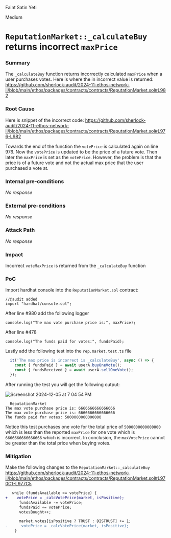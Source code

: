Faint Satin Yeti

Medium

# `ReputationMarket::_calculateBuy` returns incorrect `maxPrice`

### Summary

The `_calculateBuy` function returns incorrectly calculated `maxPrice` when a user purchases votes.
Here is where the in incorrect value is returned:
https://github.com/sherlock-audit/2024-11-ethos-network-ii/blob/main/ethos/packages/contracts/contracts/ReputationMarket.sol#L982

### Root Cause

Here is snippet of the incorrect code:
https://github.com/sherlock-audit/2024-11-ethos-network-ii/blob/main/ethos/packages/contracts/contracts/ReputationMarket.sol#L976-L982

Towards the end of the function the `votePrice` is calculated again on line 976. Now the `votePrice` is updated to be the price of a future vote. Then later the `maxPrice` is set as the `votePrice`. However, the problem is that the price is of a future vote and not the actual max price that the user purchased a vote at. 

### Internal pre-conditions

_No response_

### External pre-conditions

_No response_

### Attack Path

_No response_

### Impact

Incorrect `voteMaxPrice` is returned from the `_calculateBuy` function

### PoC

Import hardhat console into the `ReputationMarket.sol` contract:
```solidity
//@audit added
import "hardhat/console.sol";
```

After line #980 add the following logger
```solidity
console.log("The max vote purchase price is:", maxPrice);
```
After line #478
```solidity
console.log("The funds paid for votes:", fundsPaid);
```

Lastly add the following test into the `rep.market.test.ts` file
```typescript
  it('The max price is incorrect is _calculateBuy', async () => {
    const { fundsPaid } = await userA.buyOneVote();
    const { fundsReceived } = await userA.sellOneVote();
  });        
```

After running the test you will get the following output:

![Screenshot 2024-12-05 at 7 04 54 PM](https://github.com/user-attachments/assets/b1dd4abf-b250-4ef8-b9b2-f6d4f329519e)


```shell
  ReputationMarket
The max vote purchase price is: 6666666666666666
The max vote purchase price is: 6666666666666666
The funds paid for votes: 5000000000000000

```

Notice this test purchases one vote for the total price of `5000000000000000` which is less than the reported `maxPrice` for one vote which is `6666666666666666` which is incorrect. In conclusion, the `maxVotePrice` cannot be greater than the total price when buying votes.


### Mitigation

Make the following changes to the `ReputationMarket::_calculateBuy`
https://github.com/sherlock-audit/2024-11-ethos-network-ii/blob/main/ethos/packages/contracts/contracts/ReputationMarket.sol#L970C1-L977C5

```diff
   while (fundsAvailable >= votePrice) {
+    votePrice = _calcVotePrice(market, isPositive);
      fundsAvailable -= votePrice;
      fundsPaid += votePrice;
      votesBought++;

      market.votes[isPositive ? TRUST : DISTRUST] += 1;
-      votePrice = _calcVotePrice(market, isPositive);
    }
```